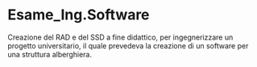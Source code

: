 # Esame_Ing.Software
Creazione del RAD e del SSD a fine didattico, per ingegnerizzare un progetto universitario, il quale prevedeva la creazione di un software per una struttura alberghiera.

